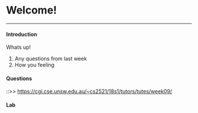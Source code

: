 # Welcome!
---

#### Introduction

Whats up!

1. Any questions from last week
2. How you feeling

#### Questions

::>> https://cgi.cse.unsw.edu.au/~cs2521/18s1/tutors/tutes/week09/

#### Lab
